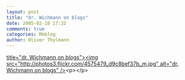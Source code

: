 ```yaml
---
layout: post
title: "dr. Wichmann on blogs"
date: 2005-02-10 17:32
comments: true
categories: Moblog
author: Oliver Thylmann
---
```



[ title=&quot;dr. Wichmann on blogs&quot;&gt;&lt;img src=&quot;http://photos3.flickr.com/4575479_d9c8bef37b_m.jpg&quot; alt=&quot;dr. Wichmann on blogs&quot; /&gt;](http://www.flickr.com/photos/oliver/4575479/)&lt;p&gt;&lt;/p&gt;


